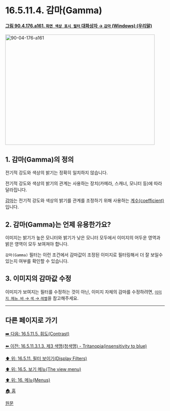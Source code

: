 # 16.5.11.4. 감마(Gamma)

<a id="90-04-176-a161"></a>

#### [그림 90.4.176.a161. `화면 색상 표시 필터` 대화상자 → `감마` (Windows) (우리말)](./90-04-0176-color_display_filters.md#90-04-176-a161)
<img width="472" height="348" alt="90-04-176-a161" src="https://github.com/user-attachments/assets/287720b1-1fa4-4628-9f71-d8a4dc8aa094" />

<a id="16-05-11-04-s1"></a>

## 1. 감마(Gamma)의 정의
전기적 강도와 색상의 밝기는 정확히 일치하지 않습니다.

전기적 강도와 색상의 밝기의 관계는 사용하는 장치(카메라, 스캐너, 모니터 등)에 따라 달라집니다.

[감마](./19-glossaryx-gamma_correction.md)는 전기적 강도와 색상의 밝기를 관계를 조정하기 위해 사용하는 [계수(coefficient)](https://namu.wiki/w/%EA%B3%84%EC%88%98)입니다.

<a id="16-05-11-04-s2"></a>

## 2. 감마(Gamma)는 언제 유용한가요?
이미지는 밝기가 높은 모니터와 밝기가 낮은 모니터 모두에서 이미지의 어두운 영역과 밝은 영역이 모두 보여져야 합니다.

`감마(Gamma)` 필터는 이런 조건에서 감마값이 조정된 이미지로 필터링해서 더 잘 보일수 있는지 여부를 확인할 수 있습니다.

<a id="16-05-11-04-s3"></a>

## 3. 이미지의 감마값 수정
이미지가 보여지는 필터를 수정하는 것이 아닌, 이미지 자체의 감마를 수정하려면, [`이미지 메뉴 바` → `색` → `레벨`](./16-08-10-levels.md)을 참고해주세요.

***

## 다른 페이지로 가기

[➡️ 다음: 16.5.11.5. 휘도(Contrast)](./16-05-11-05-contrast.md)

[⬅️ 이전: 16.5.11.3.1.3. 제3 색맹(청색맹) - Tritanopia(insensitivity to blue)](./16-05-11-03-01-03-tritanopia.md)

[⬆️ 위: 16.5.11. 필터 보이기(Display Filters)](./16-05-11-00-display-filters.md)

[⬆️ 위: 16.5. 보기 메뉴(The view menu)](./16-05-00-the-view-menu.md)

[⬆️ 위: 16. 메뉴(Menus)](./16-00-menus.md)

[🏠 홈](./00-home.md)

[원문](https://docs.gimp.org/2.10/ko/gimp-display-filter-dialog.html#gimp-colordisplay-gamma)